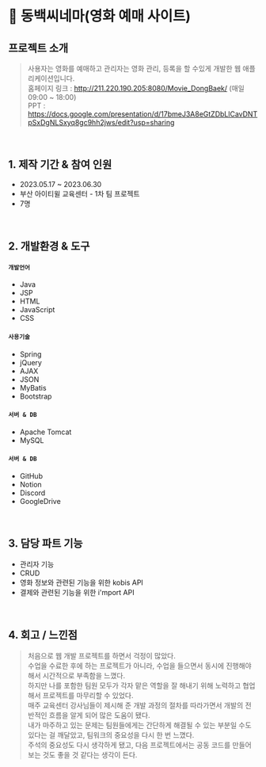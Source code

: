 # :pushpin: 동백씨네마(영화 예매 사이트)

## 프로젝트 소개
>사용자는 영화를 예매하고 관리자는 영화 관리, 등록을 할 수있게 개발한 웹 애플리케이션입니다.
><br>
>홈페이지 링크 : http://211.220.190.205:8080/Movie_DongBaek/ (매일 09:00 ~ 18:00)  
>PPT : https://docs.google.com/presentation/d/17bmeJ3A8eGtZDbLlCavDNTpSxDgNLSxyq8gc9hh2jws/edit?usp=sharing  

</br>

## 1. 제작 기간 & 참여 인원
- 2023.05.17 ~ 2023.06.30
- 부산 아이티윌 교육센터 - 1차 팀 프로젝트
- 7명

</br>

## 2. 개발환경 & 도구
#### `개발언어`
  - Java
  - JSP
  - HTML
  - JavaScript
  - CSS
    
#### `사용기술`
  - Spring
  - jQuery
  - AJAX
  - JSON
  - MyBatis
  - Bootstrap
    
#### `서버 & DB`
  - Apache Tomcat
  - MySQL
    
#### `서버 & DB`
  - GitHub
  - Notion
  - Discord
  - GoogleDrive

</br>

## 3. 담당 파트 기능
  - 관리자 기능
  - CRUD
  - 영화 정보와 관련된 기능을 위한 kobis API
  - 결제와 관련된 기능을 위한 i'mport API  

</br>

## 4. 회고 / 느낀점
>처음으로 웹 개발 프로젝트를 하면서 걱정이 많았다.<br>
>수업을 수료한 후에 하는 프로젝트가 아니라, 수업을 들으면서 동시에 진행해야 해서 시간적으로 부족함을 느꼈다.<br>
>하지만 나를 포함한 팀원 모두가 각자 맡은 역할을 잘 해내기 위해 노력하고 협업해서 프로젝트를 마무리할 수 있었다.<br>
>매주 교육센터 강사님들이 제시해 준 개발 과정의 절차를 따라가면서 개발의 전반적인 흐름을 알게 되어 많은 도움이 됐다.<br>
>내가 마주하고 있는 문제는 팀원들에게는 간단하게 해결될 수 있는 부분일 수도 있다는 걸 깨달았고, 팀워크의 중요성을 다시 한 번 느꼈다.<br>
>주석의 중요성도 다시 생각하게 됐고, 다음 프로젝트에서는 공동 코드를 만들어 보는 것도 좋을 것 같다는 생각이 든다.
